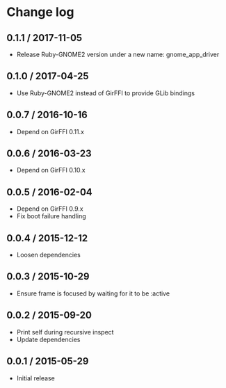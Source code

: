 # Change log

## 0.1.1 / 2017-11-05

* Release Ruby-GNOME2 version under a new name: gnome_app_driver

## 0.1.0 / 2017-04-25

* Use Ruby-GNOME2 instead of GirFFI to provide GLib bindings

## 0.0.7 / 2016-10-16

* Depend on GirFFI 0.11.x

## 0.0.6 / 2016-03-23

* Depend on GirFFI 0.10.x

## 0.0.5 / 2016-02-04

* Depend on GirFFI 0.9.x
* Fix boot failure handling

## 0.0.4 / 2015-12-12

* Loosen dependencies

## 0.0.3 / 2015-10-29

* Ensure frame is focused by waiting for it to be :active

## 0.0.2 / 2015-09-20

* Print self during recursive inspect
* Update dependencies

## 0.0.1 / 2015-05-29

* Initial release
